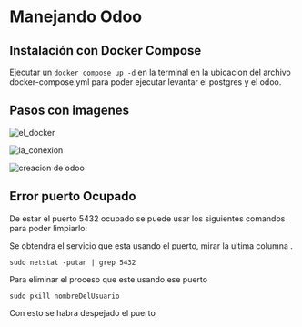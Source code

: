 # Manejando Odoo

## Instalación con Docker Compose

Ejecutar un `docker compose up -d` en la terminal en la ubicacion del archivo docker-compose.yml para poder ejecutar levantar el postgres y el odoo.

## Pasos con imagenes

![el_docker](./Imagenes/imagen.png)

![la_conexion](./Imagenes/imagen2.png)

![creacion de odoo](./Imagenes/imagen3.png)

## Error puerto Ocupado

De estar el puerto 5432 ocupado se puede usar los siguientes comandos para poder limpiarlo:

Se obtendra el servicio que esta usando el puerto, mirar la ultima columna .

`sudo netstat -putan | grep 5432`

Para eliminar el proceso que este usando ese puerto 

`sudo pkill nombreDelUsuario`

Con esto se habra despejado el puerto